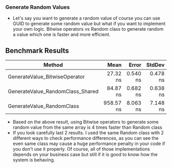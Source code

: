﻿### Generate Random Values

- Let's say you want to generate a random value of course you can use GUID to generate some random value but what if you want to implement your own logic. 
Bitwise operators vs Random class to generate random a value which one is faster and more efficient. 



## Benchmark Results

|                           Method |      Mean |    Error |   StdDev | Allocated |
|--------------------------------- |----------:|---------:|---------:|----------:|
|    GenerateValue_BitwiseOperator |  27.32 ns | 0.540 ns | 0.478 ns |     144 B |
| GenerateValue_RandomClass_Shared |  84.87 ns | 0.682 ns | 0.638 ns |     144 B |
|        GenerateValue_RandomClass | 958.57 ns | 8.063 ns | 7.148 ns |     864 B |

- Based on the above result, using Bitwise operators to generate some random value from the same array is 4 times faster than Random class
- If you look carefully last 2 results. I used the same Random class with 2 different ways to check performance differences, as you can see the even same class may cause a huge performance penalty in your code if you don't use it properly.
Of course, all of those implementations depends on your business case but still if it is good to know how the system is behaving.